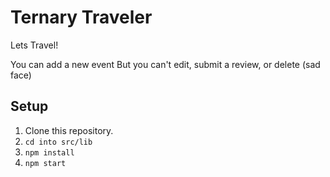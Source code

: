 # Ternary Traveler
Lets Travel!

You can add a new event
But you can't edit, submit a review, or delete (sad face)

## Setup

1. Clone this repository.
1. `cd into src/lib`
1. `npm install`
1. `npm start`
